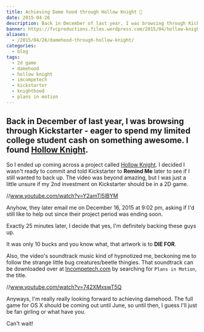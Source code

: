 ```yaml
---
title: Achieving Dame hood through Hollow Knight 👾
date: 2015-04-26
description: Back in December of last year, I was browsing through Kickstarter - eager to spend my limited college student cash on something awesome. I found Hollow Knight.
banner: https://fvcproductions.files.wordpress.com/2015/04/hollow-knight.jpg?w=1024&h=436&crop=1
aliases:
  - /2015/04/26/damehood-through-hollow-knight/
categories:
  - blog
tags:
  - 2d game
  - damehood
  - hollow knight
  - imcompetech
  - kickstarter
  - knighthood
  - plans in motion
---
```


## Back in December of last year, I was browsing through Kickstarter - eager to spend my limited college student cash on something awesome. I found [Hollow Knight](//www.kickstarter.com/projects/11662585/hollow-knight 'Hollow Knight').

So I ended up coming across a project called [Hollow Knight](//www.kickstarter.com/projects/11662585/hollow-knight 'Hollow Knight'). I decided I wasn't ready to commit and told Kickstarter to **Remind Me** later to see if I still wanted to back up. The video was beyond amazing, but I was just a little unsure if my 2nd investment on Kickstarter should be in a 2D game.

//www.youtube.com/watch?v=Y2amTl5lBYM

Anyhow, they later email me on December 16, 2015 at 9:02 pm, asking if I'd still like to help out since their project period was ending soon.

Exactly 25 minutes later, I decide that yes, I'm definitely backing these guys up.

It was only 10 bucks and you know what, that artwork is to **DIE FOR**.

Also, the video's soundtrack music kind of hypnotized me, beckoning me to follow the strange little bug creatures/beetle thingies. That soundtrack can be downloaded over at [Incompetech.com](//incompetech.com/music/royalty-free/ 'Incompetech') by searching for `Plans in Motion`, the title.

//www.youtube.com/watch?v=742XMxswT5Q

Anyways, I'm really really looking forward to achieving damehood. The full game for OS X should be coming out until June, so until then, I guess I'll just be fan girling or what have you.

Can't wait!
